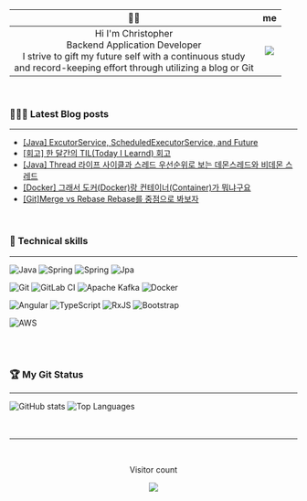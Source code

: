
🙋‍♂️     | me
:-------------------------:|:-------------------------:
Hi I'm Christopher<br>Backend Application Developer<br>I strive to gift my future self with a continuous study<br>and record-keeping effort through utilizing a blog or Git |  ![](https://user-images.githubusercontent.com/61622657/222030844-7839aebc-1326-435e-9150-22538e3af32a.gif)

<br/>

### 👨🏻‍💻 Latest Blog posts
***
<!-- christopher3810:START -->
- [[Java] ExcutorService, ScheduledExecutorService, and Future](https://colevelup.tistory.com/33)
- [[회고] 한 달간의 TIL&lpar;Today I Learnd&rpar; 회고](https://colevelup.tistory.com/32)
- [[Java] Thread 라이프 사이클과 스레드 우선순위로 보는 데몬스레드와 비데몬 스레드](https://colevelup.tistory.com/31)
- [[Docker] 그래서 도커&lpar;Docker&rpar;랑 컨테이너&lpar;Container&rpar;가 뭐냐구요](https://colevelup.tistory.com/30)
- [[Git]Merge vs Rebase Rebase를 중점으로 봐보자](https://colevelup.tistory.com/29)
<!-- christopher3810:END -->


<br/>

### 💼 Technical skills
***

![Java](https://img.shields.io/badge/java-%23ED8B00.svg?style=for-the-badge&logo=java&logoColor=white)
![Spring](https://img.shields.io/badge/spring-%236DB33F.svg?style=for-the-badge&logo=spring&logoColor=white)
![Spring](https://img.shields.io/badge/springboot-%236DB33F.svg?style=for-the-badge&logo=springboot&logoColor=white)
![Jpa](https://img.shields.io/badge/jpa-%236DB33F.svg?style=for-the-badge&logo=spring&logoColor=white)

![Git](https://img.shields.io/badge/git-%23F05033.svg?style=for-the-badge&logo=git&logoColor=white)
![GitLab CI](https://img.shields.io/badge/gitlab%20ci-%23181717.svg?style=for-the-badge&logo=gitlab&logoColor=white)
![Apache Kafka](https://img.shields.io/badge/Apache%20Kafka-000?style=for-the-badge&logo=apachekafka)
![Docker](https://img.shields.io/badge/docker-%230db7ed.svg?style=for-the-badge&logo=docker&logoColor=white)

![Angular](https://img.shields.io/badge/angular-%23DD0031.svg?style=for-the-badge&logo=angular&logoColor=white)
![TypeScript](https://img.shields.io/badge/typescript-%23007ACC.svg?style=for-the-badge&logo=typescript&logoColor=white)
![RxJS](https://img.shields.io/badge/rxjs-%23B7178C.svg?style=for-the-badge&logo=reactivex&logoColor=white)
![Bootstrap](https://img.shields.io/badge/bootstrap-%23563D7C.svg?style=for-the-badge&logo=bootstrap&logoColor=white)


![AWS](https://img.shields.io/badge/AWS-%23FF9900.svg?style=for-the-badge&logo=amazon-aws&logoColor=white)


<br>
<br>

### 🏆  My Git Status
***

<div style="display:flex;">
  <img src="https://github-readme-stats.vercel.app/api?username=Christopher3810&show_icons=true&count_private=true&theme=dark" alt="GitHub stats" />
  &nbsp 
  <img src="https://github-readme-stats.vercel.app/api/top-langs/?username=Christopher3810&langs_count=10&layout=compact&theme=dark" alt="Top Languages" />
</div>



<br>
<br>

***

<br>

 <!-- retro visitor counter -->
 <p align="center" >Visitor count</p>
 <p align="center"> 
  <img src="https://profile-counter.glitch.me/christopher3810/count.svg" />
 </p>




<!--
**christopher3810/christopher3810** is a ✨ _special_ ✨ repository because its `README.md` (this file) appears on your GitHub profile.

Here are some ideas to get you started:

- 🔭 I’m currently working on ...
- 🌱 I’m currently learning ...
- 👯 I’m looking to collaborate on ...
- 🤔 I’m looking for help with ...
- 💬 Ask me about ...
- 📫 How to reach me: ...
- 😄 Pronouns: ...
- ⚡ Fun fact: ...
-->
